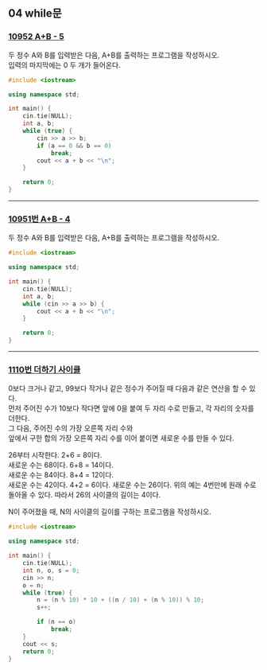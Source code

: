 ## 04 while문

### [10952 A+B - 5](https://www.acmicpc.net/problem/10952)

두 정수 A와 B를 입력받은 다음, A+B를 출력하는 프로그램을 작성하시오.  
입력의 마지막에는 0 두 개가 들어온다.

```cpp
#include <iostream>

using namespace std;

int main() {
    cin.tie(NULL);
    int a, b;
    while (true) {
        cin >> a >> b;
        if (a == 0 && b == 0)
            break;
        cout << a + b << "\n";
    }

    return 0;
}
```

---

### [10951번 A+B - 4](https://www.acmicpc.net/problem/10951)

두 정수 A와 B를 입력받은 다음, A+B를 출력하는 프로그램을 작성하시오.

```cpp
#include <iostream>

using namespace std;

int main() {
    cin.tie(NULL);
    int a, b;
    while (cin >> a >> b) {
        cout << a + b << "\n";
    }

    return 0;
}
```

---

### [1110번 더하기 사이클](https://www.acmicpc.net/problem/1110)

0보다 크거나 같고, 99보다 작거나 같은 정수가 주어질 때 다음과 같은 연산을 할 수 있다.  
먼저 주어진 수가 10보다 작다면 앞에 0을 붙여 두 자리 수로 만들고, 각 자리의 숫자를 더한다.  
그 다음, 주어진 수의 가장 오른쪽 자리 수와  
앞에서 구한 합의 가장 오른쪽 자리 수를 이어 붙이면 새로운 수를 만들 수 있다.

26부터 시작한다. 2+6 = 8이다.  
새로운 수는 68이다. 6+8 = 14이다.  
새로운 수는 84이다. 8+4 = 12이다.  
새로운 수는 42이다. 4+2 = 6이다. 새로운 수는 26이다.
위의 예는 4번만에 원래 수로 돌아올 수 있다. 따라서 26의 사이클의 길이는 4이다.

N이 주어졌을 때, N의 사이클의 길이를 구하는 프로그램을 작성하시오.

```cpp
#include <iostream>

using namespace std;

int main() {
    cin.tie(NULL);
    int n, o, s = 0;
    cin >> n;
    o = n;
    while (true) {
        n = (n % 10) * 10 + ((n / 10) + (n % 10)) % 10;
        s++;

        if (n == o)
            break;
    }
    cout << s;
    return 0;
}
```
